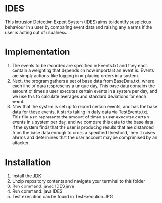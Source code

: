 # IDES
This Intrusion Detection Expert System (IDES) aims to identify suspicious behaviour in a user by comparing event data and raising any alarms if the user is acting out of usualness.

# Implementation
1. The events to be recorded are specified in Events.txt and they each contain a weighting that depends on how important an event is. Events are simply actions, like logging in or placing orders in a system.
2. Next, the program gathers a set of base data from BaseData.txt, where each line of data respresents a unique day. This base data contains the amount of times a user executes certain events in a system per day, and we use this to calculate averages and standard deviations for each event.
3. Now that the system is set up to record certain events, and has the base data for these events, it starts taking in daily data via TestEvents.txt. This file also represents the amount of times a user executes certain events in a system per day, and we compare this data to the base data. If the system finds that the user is producing results that are distanced from the base data enough to cross a specified threshold, then it raises alarms and determines that the user account may be comprimised by an attacker.

# Installation
1. Install the [JDK](https://www.oracle.com/java/technologies/downloads/)
2. Unzip repository contents and navigate your terminal to this folder
3. Run command: javac IDES.java
4. Run command: java IDES
5. Test execution can be found in TestExecution.JPG
